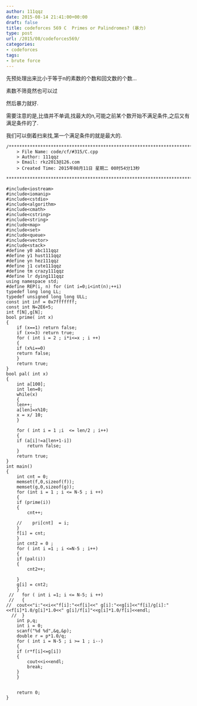 ```yaml
---
author: 111qqz
date: 2015-08-14 21:41:00+00:00
draft: false
title: codeforces 569 C  Primes or Palindromes? (暴力)
type: post
url: /2015/08/codeforces569/
categories:
- codeforces
tags:
- brute force
---
```



先预处理出来比小于等于n的素数的个数和回文数的个数...

素数不筛竟然也可以过

然后暴力就好.

需要注意的是,比值并不单调,找最大的n,可能之前某个数开始不满足条件,之后又有满足条件的了.

我们可以倒着扫来找,第一个满足条件的就是最大的.
 

    
    /*************************************************************************
    	> File Name: code/cf/#315/C.cpp
    	> Author: 111qqz
    	> Email: rkz2013@126.com 
    	> Created Time: 2015年08月11日 星期二 00时54分13秒
     ************************************************************************/
    
    #include<iostream>
    #include<iomanip>
    #include<cstdio>
    #include<algorithm>
    #include<cmath>
    #include<cstring>
    #include<string>
    #include<map>
    #include<set>
    #include<queue>
    #include<vector>
    #include<stack>
    #define y0 abc111qqz
    #define y1 hust111qqz
    #define yn hez111qqz
    #define j1 cute111qqz
    #define tm crazy111qqz
    #define lr dying111qqz
    using namespace std;
    #define REP(i, n) for (int i=0;i<int(n);++i)  
    typedef long long LL;
    typedef unsigned long long ULL;
    const int inf = 0x7fffffff;
    const int N=2E6+5;
    int f[N],g[N];
    bool prime( int x)
    {
        if (x==1) return false;
        if (x<=3) return true;
        for ( int i = 2 ; i*i<=x ; i ++)
        {
    	if (x%i==0)
    	return false;
        }
        return true;
    }
    bool pal( int x)
    {
        int a[100];
        int len=0;
        while(x)
        {
    	len++;
    	a[len]=x%10;
    	x = x/ 10;
        }
    
        for ( int i = 1 ;i  <= len/2 ; i++)
        {
    	if (a[i]!=a[len+1-i])
    	    return false;
        }
        return true;
    }
    int main()
    {
        int cnt = 0;
        memset(f,0,sizeof(f));
        memset(g,0,sizeof(g));
        for (int i = 1 ; i <= N-5 ; i ++)
        {
    	if (prime(i))
    	{
    	    cnt++;
    
    	//    pri[cnt]  = i;
    	}
    	f[i] = cnt;
        }
        int cnt2 = 0 ;
        for ( int i =1 ; i <=N-5 ; i++)
        {
    	if (pal(i))
    	{
    	    cnt2++;
    
    	}
    	g[i] = cnt2;
        }
     //   for ( int i =1; i <= N-5; i ++)
     //   {
    //	cout<<"i:"<<i<<"f[i]:"<<f[i]<<" g[i]:"<<g[i]<<"f[i]/g[i]:"<<f[i]*1.0/g[i]*1.0<<" g[i]/f[i]"<<g[i]*1.0/f[i]<<endl;
      //  }
        int p,q;
        int i = 0;
        scanf("%d %d",&q,&p);
        double r = p*1.0/q;
        for ( int i = N-5 ; i >= 1 ; i--)
        {
    	if (r*f[i]<=g[i])
    	{
    	    cout<<i<<endl;
    	    break;
    	}
        }
        
    
    	return 0;
    }
    



